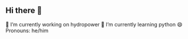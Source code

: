 ## Hi there 👋

🔭 I’m currently working on hydropower
🌱 I’m currently learning python
😄 Pronouns: he/him
